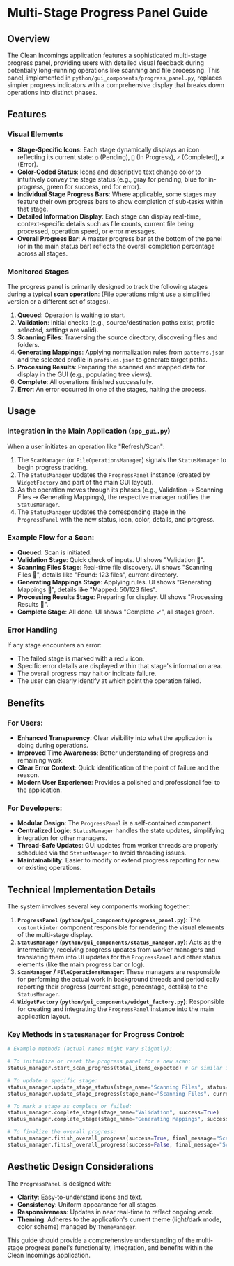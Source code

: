 # Multi-Stage Progress Panel Guide

## Overview

The Clean Incomings application features a sophisticated multi-stage progress panel, providing users with detailed visual feedback during potentially long-running operations like scanning and file processing. This panel, implemented in `python/gui_components/progress_panel.py`, replaces simpler progress indicators with a comprehensive display that breaks down operations into distinct phases.

## Features

### Visual Elements
- **Stage-Specific Icons**: Each stage dynamically displays an icon reflecting its current state: `○` (Pending), `🔄` (In Progress), `✓` (Completed), `✗` (Error).
- **Color-Coded Status**: Icons and descriptive text change color to intuitively convey the stage status (e.g., gray for pending, blue for in-progress, green for success, red for error).
- **Individual Stage Progress Bars**: Where applicable, some stages may feature their own progress bars to show completion of sub-tasks within that stage.
- **Detailed Information Display**: Each stage can display real-time, context-specific details such as file counts, current file being processed, operation speed, or error messages.
- **Overall Progress Bar**: A master progress bar at the bottom of the panel (or in the main status bar) reflects the overall completion percentage across all stages.

### Monitored Stages

The progress panel is primarily designed to track the following stages during a typical **scan operation**: (File operations might use a simplified version or a different set of stages).

1.  **Queued**: Operation is waiting to start.
2.  **Validation**: Initial checks (e.g., source/destination paths exist, profile selected, settings are valid).
3.  **Scanning Files**: Traversing the source directory, discovering files and folders.
4.  **Generating Mappings**: Applying normalization rules from `patterns.json` and the selected profile in `profiles.json` to generate target paths.
5.  **Processing Results**: Preparing the scanned and mapped data for display in the GUI (e.g., populating tree views).
6.  **Complete**: All operations finished successfully.
7.  **Error**: An error occurred in one of the stages, halting the process.

## Usage

### Integration in the Main Application (`app_gui.py`)

When a user initiates an operation like "Refresh/Scan":
1.  The `ScanManager` (or `FileOperationsManager`) signals the `StatusManager` to begin progress tracking.
2.  The `StatusManager` updates the `ProgressPanel` instance (created by `WidgetFactory` and part of the main GUI layout).
3.  As the operation moves through its phases (e.g., Validation -> Scanning Files -> Generating Mappings), the respective manager notifies the `StatusManager`.
4.  The `StatusManager` updates the corresponding stage in the `ProgressPanel` with the new status, icon, color, details, and progress.

### Example Flow for a Scan:
-   **Queued**: Scan is initiated.
-   **Validation Stage**: Quick check of inputs. UI shows "Validation 🔄".
-   **Scanning Files Stage**: Real-time file discovery. UI shows "Scanning Files 🔄", details like "Found: 123 files", current directory.
-   **Generating Mappings Stage**: Applying rules. UI shows "Generating Mappings 🔄", details like "Mapped: 50/123 files".
-   **Processing Results Stage**: Preparing for display. UI shows "Processing Results 🔄".
-   **Complete Stage**: All done. UI shows "Complete ✓", all stages green.

### Error Handling
If any stage encounters an error:
-   The failed stage is marked with a red `✗` icon.
-   Specific error details are displayed within that stage's information area.
-   The overall progress may halt or indicate failure.
-   The user can clearly identify at which point the operation failed.

## Benefits

### For Users:
-   **Enhanced Transparency**: Clear visibility into what the application is doing during operations.
-   **Improved Time Awareness**: Better understanding of progress and remaining work.
-   **Clear Error Context**: Quick identification of the point of failure and the reason.
-   **Modern User Experience**: Provides a polished and professional feel to the application.

### For Developers:
-   **Modular Design**: The `ProgressPanel` is a self-contained component.
-   **Centralized Logic**: `StatusManager` handles the state updates, simplifying integration for other managers.
-   **Thread-Safe Updates**: GUI updates from worker threads are properly scheduled via the `StatusManager` to avoid threading issues.
-   **Maintainability**: Easier to modify or extend progress reporting for new or existing operations.

## Technical Implementation Details

The system involves several key components working together:

1.  **`ProgressPanel` (`python/gui_components/progress_panel.py`)**: The `customtkinter` component responsible for rendering the visual elements of the multi-stage display.
2.  **`StatusManager` (`python/gui_components/status_manager.py`)**: Acts as the intermediary, receiving progress updates from worker managers and translating them into UI updates for the `ProgressPanel` and other status elements (like the main progress bar or log).
3.  **`ScanManager` / `FileOperationsManager`**: These managers are responsible for performing the actual work in background threads and periodically reporting their progress (current stage, percentage, details) to the `StatusManager`.
4.  **`WidgetFactory` (`python/gui_components/widget_factory.py`)**: Responsible for creating and integrating the `ProgressPanel` instance into the main application layout.

### Key Methods in `StatusManager` for Progress Control:

```python
# Example methods (actual names might vary slightly):

# To initialize or reset the progress panel for a new scan:
status_manager.start_scan_progress(total_items_expected) # Or similar initialization

# To update a specific stage:
status_manager.update_stage_status(stage_name="Scanning Files", status="in_progress", message="Processing item X...")
status_manager.update_stage_progress(stage_name="Scanning Files", current_value=Y, total_value=Z)

# To mark a stage as complete or failed:
status_manager.complete_stage(stage_name="Validation", success=True)
status_manager.complete_stage(stage_name="Generating Mappings", success=False, error_message="Profile not found.")

# To finalize the overall progress:
status_manager.finish_overall_progress(success=True, final_message="Scan complete.")
status_manager.finish_overall_progress(success=False, final_message="Scan failed.")
```

## Aesthetic Design Considerations

The `ProgressPanel` is designed with:
-   **Clarity**: Easy-to-understand icons and text.
-   **Consistency**: Uniform appearance for all stages.
-   **Responsiveness**: Updates in near real-time to reflect ongoing work.
-   **Theming**: Adheres to the application's current theme (light/dark mode, color scheme) managed by `ThemeManager`.

This guide should provide a comprehensive understanding of the multi-stage progress panel's functionality, integration, and benefits within the Clean Incomings application.